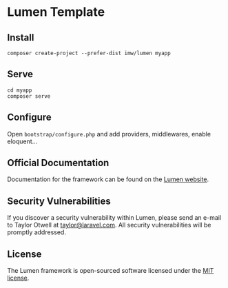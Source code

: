 # Lumen Template

## Install
```
composer create-project --prefer-dist imw/lumen myapp
```
## Serve
```
cd myapp
composer serve
```

## Configure
Open `bootstrap/configure.php` and add providers, middlewares, enable eloquent...


## Official Documentation

Documentation for the framework can be found on the [Lumen website](https://lumen.laravel.com/docs).

## Security Vulnerabilities

If you discover a security vulnerability within Lumen, please send an e-mail to Taylor Otwell at taylor@laravel.com. All security vulnerabilities will be promptly addressed.

## License

The Lumen framework is open-sourced software licensed under the [MIT license](https://opensource.org/licenses/MIT).
